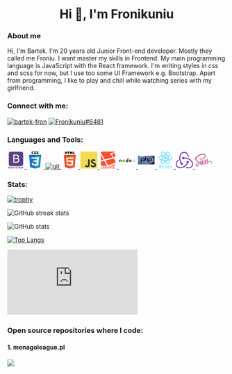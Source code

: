 <h1 align="center">Hi 👋, I'm Fronikuniu</h1>

<h3>About me</h3>
<p>Hi, I'm Bartek. I'm 20 years old Junior Front-end developer. Mostly they called me Froniu. I want master my skills in Frontend. My main programming language is JavaScript with the React framework. I'm writing styles in css and scss for now, but I use too some UI Framework e.g. Bootstrap. Apart from programming, I like to play and chill while watching series with my girlfriend.</p>

<h3 align="left">Connect with me:</h3>
<p align="left">
<a href="https://linkedin.com/in/bartek-fron" target="blank"><img align="center" src="https://raw.githubusercontent.com/rahuldkjain/github-profile-readme-generator/master/src/images/icons/Social/linked-in-alt.svg" alt="bartek-fron" height="30" width="40" /></a>
<a href="https://discord.gg/Fronikuniu#6481" target="blank"><img align="center" src="https://raw.githubusercontent.com/rahuldkjain/github-profile-readme-generator/master/src/images/icons/Social/discord.svg" alt="Fronikuniu#6481" height="30" width="40" /></a>
</p>

<h3 align="left">Languages and Tools:</h3>
<p align="left"> <a href="https://getbootstrap.com" target="_blank"> <img src="https://raw.githubusercontent.com/devicons/devicon/master/icons/bootstrap/bootstrap-plain-wordmark.svg" alt="bootstrap" width="40" height="40"/> </a> <a href="https://www.w3schools.com/css/" target="_blank"> <img src="https://raw.githubusercontent.com/devicons/devicon/master/icons/css3/css3-original-wordmark.svg" alt="css3" width="40" height="40"/> </a> <!--<a href="https://firebase.google.com/" target="_blank"> <img src="https://www.vectorlogo.zone/logos/firebase/firebase-icon.svg" alt="firebase" width="40" height="40"/> </a>--> <a href="https://git-scm.com/" target="_blank"> <img src="https://www.vectorlogo.zone/logos/git-scm/git-scm-icon.svg" alt="git" width="40" height="40"/> </a> <a href="https://www.w3.org/html/" target="_blank"> <img src="https://raw.githubusercontent.com/devicons/devicon/master/icons/html5/html5-original-wordmark.svg" alt="html5" width="40" height="40"/> </a> <a href="https://developer.mozilla.org/en-US/docs/Web/JavaScript" target="_blank"> <img src="https://raw.githubusercontent.com/devicons/devicon/master/icons/javascript/javascript-original.svg" alt="javascript" width="40" height="40"/> </a> <a href="https://laravel.com/" target="_blank"> <img src="https://raw.githubusercontent.com/devicons/devicon/master/icons/laravel/laravel-plain-wordmark.svg" alt="laravel" width="40" height="40"/> </a> <a href="https://nodejs.org" target="_blank"> <img src="https://raw.githubusercontent.com/devicons/devicon/master/icons/nodejs/nodejs-original-wordmark.svg" alt="nodejs" width="40" height="40"/> </a> <a href="https://www.php.net" target="_blank"> <img src="https://raw.githubusercontent.com/devicons/devicon/master/icons/php/php-original.svg" alt="php" width="40" height="40"/> </a> <a href="https://reactjs.org/" target="_blank"> <img src="https://raw.githubusercontent.com/devicons/devicon/master/icons/react/react-original-wordmark.svg" alt="react" width="40" height="40"/> </a> <a href="https://redux.js.org" target="_blank"> <img src="https://raw.githubusercontent.com/devicons/devicon/master/icons/redux/redux-original.svg" alt="redux" width="40" height="40"/> </a> <a href="https://sass-lang.com" target="_blank"> <img src="https://raw.githubusercontent.com/devicons/devicon/master/icons/sass/sass-original.svg" alt="sass" width="40" height="40"/> </a> </p>


<h3 align="left">Stats:</h3>

[![trophy](https://github-profile-trophy.vercel.app/?username=Fronikuniu&theme=radical)](https://github.com/ryo-ma/github-profile-trophy)

![GitHub streak stats](https://github-readme-streak-stats.herokuapp.com/?user=Fronikuniu&theme=radical)

![GitHub stats](https://github-readme-stats.vercel.app/api?username=Fronikuniu&show_icons=true&count_private=true&theme=radical)  

[![Top Langs](https://github-readme-stats.vercel.app/api/top-langs/?username=Fronikuniu&layout=compact&theme=radical)](https://github.com/anuraghazra/github-readme-stats)

<embed src="https://wakatime.com/share/@Fronikuniu/21ba1b06-26ed-4265-9021-c4b716fdaffb.svg"></embed>

<h3 align="left">Open source repositories where I code:</h3>

<h4>1. menagoleague.pl</h4>
<a href="https://github.com/Dainc007/menagoleague.pl" target="_blank">
  <img align="center" src="https://github-readme-stats.vercel.app/api/pin/?username=Dainc007&repo=menagoleague.pl&theme=radical" />
</a>

  


<!-- 
  [![willianrod's wakatime stats](https://github-readme-stats.vercel.app/api/wakatime?username=Fronikuniu&theme=radical)](https://github.com/anuraghazra/github-readme-stats)
 -->







